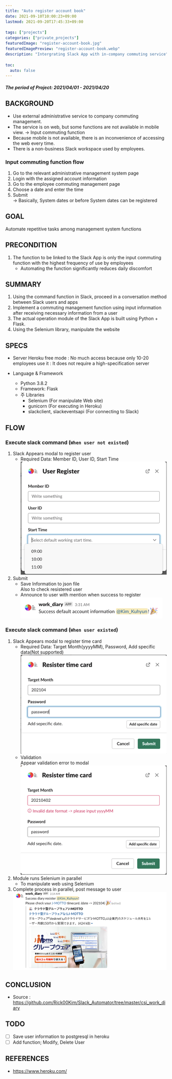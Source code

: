 ```yaml
---
title: "Auto register account book"
date: 2021-09-10T10:00:23+09:00
lastmod: 2021-09-20T17:45:33+09:00

tags: ["projects"]
categories: ["private_projects"]
featuredImage: "register-account-book.jpg"
featuredImagePreview: "register-account-book.webp"
description: "Intergrating Slack App with in-company commuting service"

toc:
  auto: false
---
```


<!--more-->

##### The period of Project: 2021/04/01 - 2021/04/20

## BACKGROUND

- Use external administrative service to company commuting management.
- The service is on web, but some functions are not available in mobile view.
  -> Input commuting function
- Because mobile is not available, there is an inconvenience of accessing the web every time.
- There is a non-business Slack workspace used by employees.

### Input commuting function flow

1. Go to the relevant administrative management system page
2. Login with the assigned account information
3. Go to the employee commuting management page
4. Choose a date and enter the time
5. Submit \
   -> Basically, System dates or before System dates can be registered

## GOAL

Automate repetitive tasks among management system functions

## PRECONDITION

1. The function to be linked to the Slack App is only the input commuting function with the highest frequency of use by employees
   - Automating the function significantly reduces daily discomfort

## SUMMARY

1. Using the command function in Slack, proceed in a conversation method between Slack users and apps
2. Implement a commuting management function using input information after receiving necessary information from a user
3. The actual operation module of the Slack App is built using Python + Flask.
4. Using the Selenium library, manipulate the website

## SPECS

- Server
  Heroku free mode
  : No much access because only 10-20 employees use it
  : It does not require a high-specification server

- Language & Framework
  - Python 3.8.2
  - Framework: Flask
  - 주 Libraries
    - Selenium (For manipulate Web site)
    - gunicorn (For executing in Heroku)
    - slackclient, slackeventsapi (For connecting to Slack)

## FLOW

### Execute slack command (`When user not existed`)

1. Slack Appears modal to register user
   - Required Data: Member ID, User ID, Start Time \
     ![Register user form](register_account_book_1.png)
2. Submit
   - Save Information to json file \
     Also to check resistered user
   - Announce to user with mention when success to register \
     ![Success message for registering user information](register_account_book_2.png)

### Execute slack command (`When user existed`)

1. Slack Appears modal to register time card
   - Required Data: Target Month(yyyyMM), Password, Add specific data(Not supported) \
     ![Register time card form](register_account_book_3.png)
   - Validation \
     Appear validation error to modal \
     ![Validate error : Target month](register_account_book_4.png)
2. Module runs Selenium in parallel
   - To manipulate web using Selenium
3. Complete process in parallel, post message to user \
   ![Success message for registering diary all day](register_account_book_5.png)

## CONCLUSION

- Source : <https://github.com/Rick00Kim/Slack_Automator/tree/master/csi_work_diary>

## TODO

- [ ] Save user information to postgresql in heroku
- [ ] Add function; Modify, Delete User

## REFERENCES

- <https://www.heroku.com/>
